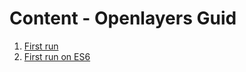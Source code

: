 # Content - Openlayers Guid

1. [First run](./begginer/first-run.md)
1. [First run on ES6](./begginer/first-run-es6.md)
